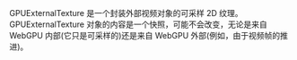 GPUExternalTexture 是一个封装外部视频对象的可采样 2D 纹理。GPUExternalTexture 对象的内容是一个快照，可能不会改变，无论是来自 WebGPU 内部(它只是可采样的)还是来自 WebGPU 外部(例如，由于视频帧的推进)。